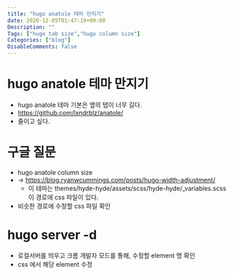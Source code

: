 ```yaml
---
title: "hugo anatole 테마 만지기"
date: 2020-12-05T01:47:19+09:00
Description: ""
Tags: ["hugo tab size","hugo column size"]
Categories: ["blog"]
DisableComments: false
---
```


# hugo anatole 테마 만지기
- hugo anatole 테마 기본은 옆의 탭이 너무 길다.
- https://github.com/lxndrblz/anatole/
- 줄이고 싶다.

# 구글 질문
- hugo anatole column size
- -> https://blog.ryanwcummings.com/posts/hugo-width-adjustment/
    - 이 테마는 themes/hyde-hyde/assets/scss/hyde-hyde/_variables.scss 이 경로에 css 파일이 있다.
- 비슷한 경로에 수정할 css 파일 확인


# hugo server -d
- 로컬서버를 띄우고 크롬 개발자 모드를 통해, 수정할 element 명 확인
- css 에서 해당 element 수정